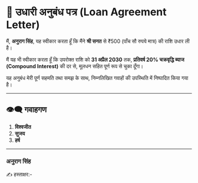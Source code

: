 # 📝 उधारी अनुबंध पत्र (Loan Agreement Letter)

मैं, **अनुराग सिंह**, यह स्वीकार करता हूँ कि मैंने **श्री सनत** से ₹500 (पाँच सौ रुपये मात्र) की राशि उधार ली है।

मैं यह भी स्वीकार करता हूँ कि उपरोक्त राशि को **31 अप्रैल 2030** तक, **प्रतिवर्ष 20% चक्रवृद्धि ब्याज (Compound Interest)** की दर से, मूलधन सहित पूर्ण रूप से चुका दूँगा।

यह अनुबंध मेरी पूर्ण सहमति तथा समझ के साथ, निम्नलिखित गवाहों की उपस्थिति में निष्पादित किया गया है।

---

## 👁️‍🗨️ गवाहगण

1. **विश्वजीत**
2. **सुजय**
3. **हर्ष**

---

### अनुराग सिंह

✍️ हस्ताक्षर:- 